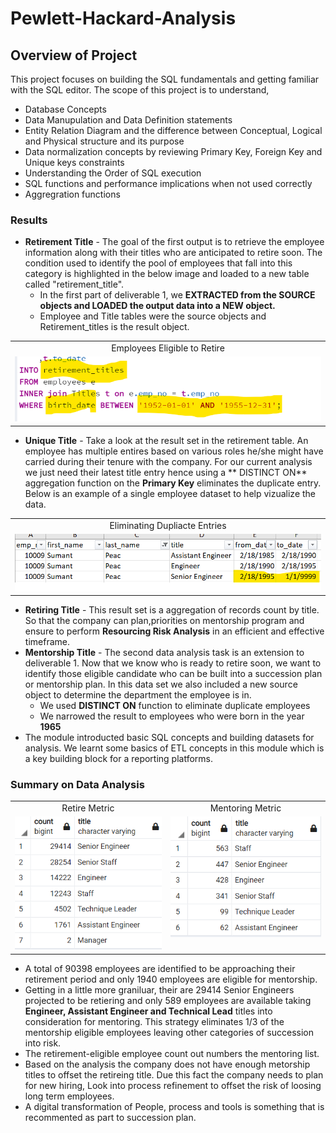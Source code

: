 # Pewlett-Hackard-Analysis
## Overview of Project
This project focuses on building the SQL fundamentals and getting familiar with the SQL editor. The scope of this project is to understand,
* Database Concepts
* Data Manupulation and Data Definition statements
* Entity Relation Diagram and the difference between Conceptual, Logical and Physical structure and its purpose
* Data normalization concepts by reviewing Primary Key, Foreign Key and Unique keys constraints
* Understanding the Order of SQL execution
* SQL functions and performance implications when not used correctly
* Aggregration functions
      
### Results
* **Retirement Title**  - The goal of the first output is to retrieve the employee information along with their titles who are anticipated to retire soon. The condition used to identify the pool of employees that fall into this category is highlighted in the below image and loaded to a new table called "retirement_title". 
  * In the first part of deliverable 1, we **EXTRACTED from the SOURCE objects and LOADED the output data into a NEW object.**
  * Employee and Title tables were the source objects and Retirement_titles is the result object.
 
 <table>
 <tr>   
    <td align="center"> Employees Eligible to Retire  </td>
  </tr> 
  <tr>   
    <td valign="top"> <img src="/Analysis_Project_folder/Pewlette-Hackard-Analysis-Folder/RetirementTitle.png" width="500" /> </td>
   </tr>     
</Table>  
  
  
* **Unique Title** - Take a look at the result set in  the retirement table. An employee has multiple entires based on various roles he/she might have carried during their tenure with the company. For our current analysis we just need their latest title entry hence using a ** DISTINCT ON** aggregation function on the **Primary Key** eliminates the duplicate entry. Below is an example of a single employee dataset to help vizualize the data. 

<table>
 <tr>   
    <td align="center"> Eliminating Dupliacte Entries  </td>
  </tr> 
  <tr>   
    <td valign="top"> <img src="/Analysis_Project_folder/Pewlette-Hackard-Analysis-Folder/DataCleanup.png" width="500" /> </td>
   </tr>     
</Table> 



* **Retiring Title** - This result set is a aggregation of records count by title. So that the company can plan,priorities on mentorship program and ensure to perform **Resourcing Risk Analysis** in an efficient and effective timeframe.  
* **Mentorship Title** - The second data analysis task is an extension to deliverable 1. Now that we know who is ready to retire soon, we want to identify those eligible candidate who can be built into a succession plan or mentorship plan. In this data set we also included a new source object to determine the department the employee is in. 
  * We used **DISTINCT ON** function to eliminate duplicate employees
  * We narrowed the result to employees who were born in the year **1965**
 * The module introducted basic SQL concepts and building datasets for analysis. We learnt some basics of ETL concepts in this module which is a key building block for a reporting platforms.  
  
  
### Summary on Data Analysis

<table>
 <tr>   
    <td align="center" style="bold"> Retire Metric  </td>
    <td align="center" style="bold"> Mentoring Metric </td>  
  </tr> 
  <tr>   
    <td valign="top"> <img src="/Analysis_Project_folder/Pewlette-Hackard-Analysis-Folder/Retires%20Titles.png" width="300" /> </td>
    <td valign="top"> <img src="/Analysis_Project_folder/Pewlette-Hackard-Analysis-Folder/Mentoring%20Titles.png" width="300" /> </td>
   </tr>     
</Table> 

* A total of 90398 employees are identified to be approaching their retirement period and only 1940 employees are eligible for mentorship.
* Getting in a little more graniluar, their are 29414 Senior Engineers projected to be retiering and only 589 employees are available taking **Engineer, Assistant Engineer and Technical Lead** titles into consideration for mentoring. This strategy eliminates 1/3 of the mentorship eligible employees leaving other categories of succession into risk.
* The retirement-eligible employee count out numbers the mentoring list. 
* Based on the analysis the company does not have enough metorship titles to offset the retireing title. Due this fact the company needs to plan for new hiring, Look into process refinement to offset the risk of loosing long term employees.
* A digital transformation of People, process and tools is something that is recommented as part to succession plan.
